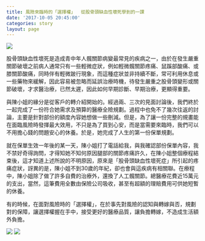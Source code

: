 ```yaml
---
title: 風險來臨時的「選擇權」  從股骨頭缺血性壞死學到的一課
date: '2017-10-05 20:45:00'
categories: story
layout: page
---
```


![](https://www2.leishan.com.tw/pic/insurance/story/007/007-1.jpg)

股骨頭缺血性壞死是造成青中年人髖關節病變最常見的疾病之一，由於在發生嚴重關節破壞之前病人通常只有一些輕微症狀，例如輕微髖關節疼痛、鼠蹊部酸痛、或膝關節酸痛，同時伴有輕微跛行現象，而這種症狀並非持續不斷，常可利用休息或一些藥物來緩解，因此容易被忽略而延誤治療時機，待發生嚴重之股骨頭變形或關節破壞，才求醫治療，已然太遲，因此如何早期診斷、早期治療，更顯得重要。

與陳小姐的緣分是從客戶的轉介紹開始的。經過兩、三次的見面討論後，我們終於一起完成了一份符合她需求及預算的醫療全險規劃。過程中也免不了幾次往返的討論，主要是針對部份的額度內容她想做一些刪減。但是，為了讓一份完整的規畫能在面臨風險時發揮最大效用，不只是為了買到心安，而是當需要來臨時，我們可以不用擔心錢的問題安心的休養。於是，她完成了人生的第一份保單規劃。

就在保單生效一年後的某一天，陳小姐打了電話給我，與我確認部份保單內容，我不禁好奇得詢問，才得知她不知何原因腿部的關節疼痛許久，在陳小姐整個療程結束後，這才知道上述所說的不明原因，原來是「股骨頭缺血性壞死症」所引起的疼痛症狀，訝異的是，陳小姐不到30歲的年紀，卻也會與這疾病有相關聯。在療程中，陳小姐除了做了許多自費的治療外，還換了人工髖關節。總醫療花費近15萬元的支出，當然，這筆費用全數由保險公司吸收，甚至有超額的理賠費用可供她短暫的休養。

有的時候，在面對風險時的「選擇權」，在於事先對風險的認知與轉嫁與否，規劃對的保障，讓選擇權握在手中，接受更好的醫療品質，讓負擔轉嫁，不造成生活額外負擔。

![](https://www2.leishan.com.tw/pic/insurance/story/007/007-2.jpg)
![](https://www2.leishan.com.tw/pic/insurance/story/007/007-3.jpg)